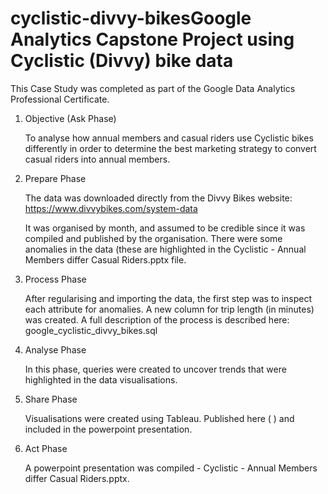 # cyclistic-divvy-bikesGoogle Analytics Capstone Project using Cyclistic (Divvy) bike data

This Case Study was completed as part of the Google Data Analytics Professional Certificate.

1) Objective (Ask Phase)

   To analyse how annual members and casual riders use Cyclistic bikes differently in order to determine the best marketing strategy to convert casual riders into annual members.

2) Prepare Phase

   The data was downloaded directly from the Divvy Bikes website: https://www.divvybikes.com/system-data

   It was organised by month, and assumed to be credible since it was compiled and published by the organisation. There were some anomalies in the data (these are highlighted in      the Cyclistic - Annual Members differ Casual Riders.pptx file.

3) Process Phase

   After regularising and importing the data, the first step was to inspect each attribute for anomalies. A new column for trip length (in minutes) was created.  A full              description of the process is described here: google_cyclistic_divvy_bikes.sql

4) Analyse Phase

   In this phase, queries were created to uncover trends that were highlighted in the data visualisations.

5) Share Phase

   Visualisations were created using Tableau. Published here ( ) and included in the powerpoint presentation.

6) Act Phase

   A powerpoint presentation was compiled - Cyclistic - Annual Members differ Casual Riders.pptx.
